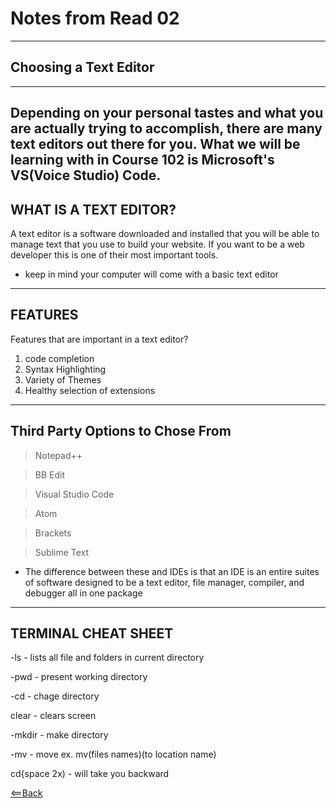 # Notes from Read 02
------------------------------------------------------------------------------------------------------------------------------------------------------------
## Choosing a Text Editor
-------------------------------------
Depending on your personal tastes and what you are actually trying to accomplish, there are many text editors out there for you. 
What we will be learning with in Course 102 is **Microsoft's VS(Voice Studio) Code**.
--------------------------------------------------------------------------------------------------------------------------------
## **WHAT IS A TEXT EDITOR?**

A text editor is a software downloaded and installed that you will be able to manage text that you use to build your website. If you want to be a web developer this is one of their most important tools. 

* keep in mind your computer will come with a basic text editor
-------------------------------------------------------------------------------

## **FEATURES**
 
 Features that are important in a text editor?
  1. code completion
  2. Syntax Highlighting
  3. Variety of Themes
  4. Healthy selection of extensions 
--------------------------------------------------------------------------------------------------------------------------------

## **Third Party Options to Chose From**

 > Notepad++
 
 > BB Edit
 
 > Visual Studio Code
 
 > Atom
 
 > Brackets
 
 > Sublime Text
  
  * The difference between these and IDEs is that an IDE is an entire suites of software designed to be a text editor, file manager, compiler, and debugger all in one package
-----------------------------------------------------------------------------------------------------------------------------------------
 ## **TERMINAL CHEAT SHEET**
 
 -ls - lists all file and folders in current directory
 
 -pwd - present working directory
 
 -cd - chage directory 
 
 clear - clears screen
 
 -mkdir - make directory
 
 -mv - move ex. mv(files names)(to location name)
 
 cd{space 2x) - will take you backward 
 
 
 [<==Back](https://angeladzodzomenyo.github.io/reading-notes/)
